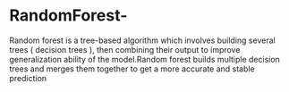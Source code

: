 # RandomForest-

Random forest  is a tree-based algorithm which involves building several trees ( decision   trees ), then combining their output to improve generalization 
ability of the model.Random forest builds multiple decision trees and merges them together to get a more accurate and stable prediction

